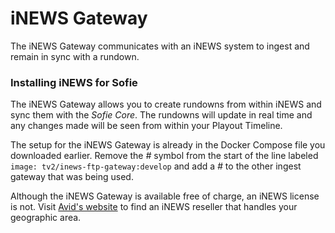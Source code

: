 # iNEWS Gateway

The iNEWS Gateway communicates with an iNEWS system to ingest and remain in sync with a rundown.

### Installing iNEWS for Sofie

The iNEWS Gateway allows you to create rundowns from within iNEWS and sync them with the _Sofie&nbsp;Core_. The rundowns will update in real time and any changes made will be seen from within your Playout Timeline.

The setup for the iNEWS Gateway is already in the Docker Compose file you downloaded earlier. Remove the _\#_ symbol from the start of the line labeled `image: tv2/inews-ftp-gateway:develop` and add a _\#_ to the other ingest gateway that was being used.

Although the iNEWS Gateway is available free of charge, an iNEWS license is not. Visit [Avid's website](https://www.avid.com/solutions/news-production) to find an iNEWS reseller that handles your geographic area.
